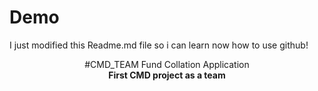 # Demo


I just modified this Readme.md file so i can learn now how to use github!

<div align="center">#CMD_TEAM Fund Collation Application</div>
  
<div align="center"><b>First CMD project as a team<b></div>
